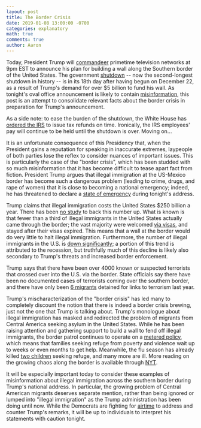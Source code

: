 ```yaml
---
layout: post
title: The Border Crisis
date: 2019-01-08 13:00:00 -0700
categories: explanatory 
math: true
comments: true
author: Aaron
---
```


Today, President Trump will [commandeer](https://twitter.com/realDonaldTrump?ref_src=twsrc%5Egoogle%7Ctwcamp%5Eserp%7Ctwgr%5Eauthor) primetime television networks at 9pm EST to announce his plan for building a wall along the Southern border of the United States. The government [shutdown](https://www.politico.com/latest-news-updates/government-shutdown-2018) -- now the second-longest shutdown in history -- is in its 18th day after having begun on December 22, as a result of Trump's demand for over $5 billion to fund his wall. As tonight's oval office announcement is likely to contain [misinformation](https://www.politifact.com/personalities/donald-trump/statements/byruling/pants-fire/), this post is an attempt to consolidate relevant facts about the border crisis in preparation for Trump's announcement.  

As a side note: to ease the burden of the shutdown, the White House has [ordered the IRS](https://www.npr.org/2019/01/07/683006291/despite-70-000-furloughed-irs-workers-white-house-vows-refunds-will-be-issued) to issue tax refunds on time. Ironically, the IRS employees' pay will continue to be held until the shutdown is over. Moving on...  

It is an unfortunate consequence of this Presidency that, when the President gains a reputation for speaking in inaccurate extremes, laypeople of both parties lose the reflex to consider nuances of important issues. This is particularly the case of the "border crisis", which has been studded with so much misinformation that it has become difficult to tease apart fact from fiction. President Trump argues that illegal immigration at the US-Mexico border has become such a dangerous problem (leading to crime, drugs, and rape of women) that it is close to becoming a national emergency; indeed, he has threatened to declare a [state of emergency](https://www.vox.com/policy-and-politics/2019/1/8/18172749/trump-national-emergency-government-shutdown-wall) during tonight's address.  

Trump claims that illegal immigration costs the United States $250 billion a year. There has been [no study](https://www.politifact.com/truth-o-meter/statements/2018/dec/05/donald-trump/donald-trumps-false-claim-about-cost-illegal-immig/) to back this number up. What is known is that fewer than a third of illegal immigrants in the United States actually came through the border; the vast majority were welcomed [via visas](https://www.apnews.com/48d0ad46f143478d9384410f5ae3d38b), and stayed after their visas expired. This means that a wall at the border would do very little to halt illegal immigration. Furthermore, the number of illegal immigrants in the U.S. is [down significantly](https://www.nytimes.com/2018/06/20/us/politics/fact-check-trump-border-crossings-declining-.html); a portion of this trend is attributed to the recession, but truthfully much of this decline is likely also secondary to Trump's threats and increased border enforcement.  

Trump says that there have been over 4000 known or suspected terrorists that crossed over into the U.S. via the border. State officials say there have been no documented cases of terrorists coming over the southern border, and there have only been [6 migrants](http://www.msnbc.com/rachel-maddow-show/white-house-claims-about-terrorism-border-unravel-embarrassing-fashion) detained for links to terrorism last year.  

Trump's mischaracterization of the "border crisis" has led many to completely discount the notion that there is indeed a border crisis brewing, just not the one that Trump is talking about. Trump's monologue about illegal immigration has masked and redirected the problem of migrants from Central America seeking asylum in the United States. While he has been raising attention and gathering support to build a wall to fend off illegal immigrants, the border patrol continues to operate on a [metered policy](https://www.vox.com/2018/11/28/18089048/border-asylum-trump-metering-legally-ports), which means that families seeking refuge from poverty and violence wait up to weeks or even months to get help. Meanwhile, the flu season has already killed [two children](https://www.apnews.com/f0e4e2edad9c456d9a01b38b25d76320) seeking refuge, and many more are ill. More reading on the growing chaos along the border is available through [NYT](https://www.nytimes.com/2019/01/04/us/mexico-wall-policy-trump.html).

It will be especially important today to consider these examples of misinformation about illegal immigration across the southern border during Trump's national address. In particular, the growing problem of Central American migrants deserves separate mention, rather than being ignored or lumped into "illegal immigration" as the Trump administration has been doing until now. While the Democrats are fighting for [airtime](https://thehill.com/blogs/floor-action/senate/424258-democrats-demand-air-time-to-counter-trumps-border-speech) to address and counter Trump's remarks, it will be up to individuals to interpret his statements with caution tonight.